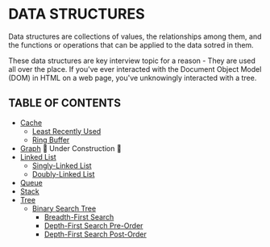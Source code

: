 # DATA STRUCTURES

Data structures are collections of values, the relationships among them, and the functions or operations that can be applied to the data sotred in them.

These data structures are key interview topic for a reason - They are used all over the place. If you've ever interacted with the Document Object Model (DOM) in HTML on a web page, you've unknowingly interacted with a tree.

## TABLE OF CONTENTS

- [Cache](cache)
  - [Least Recently Used](cache/least_recently_used)
  - [Ring Buffer](cache/ring_buffer)
- [Graph](graph) 🚧 Under Construction 🚧
- [Linked List](linked_list)
  - [Singly-Linked List](linked_list/singly_linked_list)
  - [Doubly-Linked List](linked_list/doubly_linked_list)
- [Queue](queue)
- [Stack](stack)
- [Tree](tree)
  - [Binary Search Tree](tree/binary_search_tree)
    - [Breadth-First Search](tree/breadth_first_search)
    - [Depth-First Search Pre-Order](tree/depth_first_search_pre_order)
    - [Depth-First Search Post-Order](tree/depth_first_search_post_order/)
